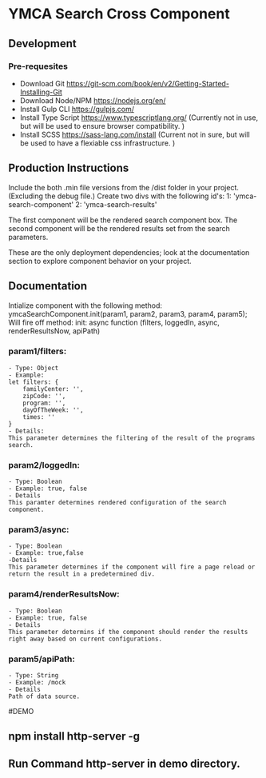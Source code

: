 # YMCA Search Cross Component
## Development
### Pre-requesites
- Download Git
  https://git-scm.com/book/en/v2/Getting-Started-Installing-Git
- Download Node/NPM
  https://nodejs.org/en/
- Install Gulp CLI
  https://gulpjs.com/
- Install Type Script
  https://www.typescriptlang.org/ (Currently not in use, but will be used to ensure browser compatibility. )
- Install SCSS
  https://sass-lang.com/install (Current not in sure, but will be used to have a flexiable css infrastructure. )

## Production Instructions
Include the both .min file versions from the /dist folder in your project. (Excluding the debug file.)
Create two divs with the following id's: 
1: 'ymca-search-component'
2: 'ymca-search-results'

The first component will be the rendered search component box.
The second component will be the rendered results set from the search parameters. 

These are the only deployment dependencies; look at the documentation section to explore component behavior on your project. 

## Documentation
Intialize component with the following method:
ymcaSearchComponent.init(param1, param2, param3, param4, param5);
Will fire off method:
    init: async function (filters, loggedIn, async, renderResultsNow, apiPath)

### param1/filters:
    - Type: Object
    - Example:
    let filters: {
        familyCenter: '',
        zipCode: '',
        program: '',
        dayOfTheWeek: '',
        times: ''
    }
    - Details:
    This parameter determines the filtering of the result of the programs search.

### param2/loggedIn:
    - Type: Boolean
    - Example: true, false
    - Details
    This paramter determines rendered configuration of the search component.
### param3/async:
    - Type: Boolean
    - Example: true,false
    -Details
    This parameter determines if the component will fire a page reload or return the result in a predetermined div.
### param4/renderResultsNow:
    - Type: Boolean
    - Example: true, false
    - Details
    This parameter determins if the component should render the results right away based on current configurations. 
### param5/apiPath:
    - Type: String
    - Example: /mock 
    - Details
    Path of data source. 
#DEMO
## npm install http-server -g
## Run Command http-server in demo directory.
